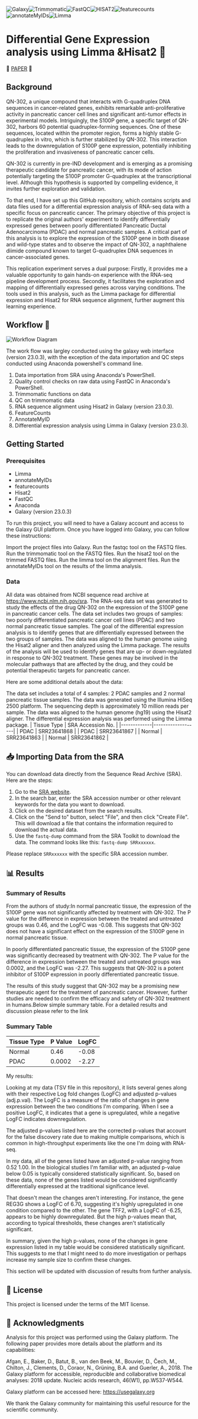 ![Galaxy](https://img.shields.io/badge/Galaxy-blue)![Trimmomatic](https://img.shields.io/badge/Trimmomatic-e7ee23)![FastQC](https://img.shields.io/badge/FastQC-9d37e6)![HISAT2](https://img.shields.io/badge/HISAT2-bada55)![featurecounts](https://img.shields.io/badge/featurecounts-66cccc)![annotateMyIDs](https://img.shields.io/badge/annotateMyIDs-999999)![Limma](https://img.shields.io/badge/Limma-e8b025)



# Differential Gene Expression analysis using Limma &Hisat2 🧬
🔴 [PAPER](https://www.ncbi.nlm.nih.gov/pmc/articles/PMC10051992/pdf/molecules-28-02452.pdf) 🔴

## Background

QN-302, a unique compound that interacts with G-quadruplex DNA sequences in cancer-related genes, exhibits remarkable anti-proliferative activity in pancreatic cancer cell lines and significant anti-tumor effects in experimental models. Intriguingly, the S100P gene, a specific target of QN-302, harbors 60 potential quadruplex-forming sequences. One of these sequences, located within the promoter region, forms a highly stable G-quadruplex in vitro, which is further stabilized by QN-302. This interaction leads to the downregulation of S100P gene expression, potentially inhibiting the proliferation and invasiveness of pancreatic cancer cells.

QN-302 is currently in pre-IND development and is emerging as a promising therapeutic candidate for pancreatic cancer, with its mode of action potentially targeting the S100P promoter G-quadruplex at the transcriptional level. Although this hypothesis is supported by compelling evidence, it invites further exploration and validation.

To that end, I have set up this GitHub repository, which contains scripts and data files used for a differential expression analysis of RNA-seq data with a specific focus on pancreatic cancer. The primary objective of this project is to replicate the original authors' experiment to identify differentially expressed genes between poorly differentiated Pancreatic Ductal Adenocarcinoma (PDAC) and normal pancreatic samples. A critical part of this analysis is to explore the expression of the S100P gene in both disease and wild-type states and to observe the impact of QN-302, a naphthalene diimide compound known to target G-quadruplex DNA sequences in cancer-associated genes.

This replication experiment serves a dual purpose: Firstly, it provides me a valuable opportunity to gain hands-on experience with the RNA-seq pipeline development process. Secondly, it facilitates the exploration and mapping of differentially expressed genes across varying conditions. The tools used in this analysis, such as the Limma package for differential expression and Hisat2 for RNA sequence alignment, further augment this learning experience. 

## Workflow 🧰
![Workflow Diagram](./image.png)



















The work flow was largley conducted using the galaxy web interface (version 23.0.3), with the exception of the data importation and QC steps conducted using Anaconda powershell's command line.

1. Data importation from SRA using Anaconda's PowerShell.
2. Quality control checks on raw data using FastQC in Anaconda's PowerShell.
3. Trimmomatic functions on data
4. QC on trimmomatic data
5. RNA sequence alignment using Hisat2 in Galaxy (version 23.0.3).
6. FeatureCounts
7. AnnotateMyID
8. Differential expression analysis using Limma in Galaxy (version 23.0.3).

## Getting Started

### Prerequisites

- Limma
- annotateMyIDs
- featurecounts
- Hisat2
- FastQC
- Anaconda
- Galaxy (version 23.0.3)

To run this project, you will need to have a Galaxy account and access to the Galaxy GUI platform. Once you have logged into Galaxy, you can follow these instructions:

Import the project files into Galaxy.
Run the fastqc tool on the FASTQ files.
Run the trimmomatic tool on the FASTQ files.
Run the hisat2 tool on the trimmed FASTQ files.
Run the limma tool on the alignment files.
Run the annotateMyIDs tool on the results of the limma analysis.

### Data

All data was obtained from NCBI sequence read archive at https://www.ncbi.nlm.nih.gov/sra.
The RNA-seq data set was generated to study the effects of the drug QN-302 on the expression of the S100P gene in pancreatic cancer cells. The data set includes two groups of samples: two poorly differentiated pancreatic cancer cell lines (PDAC) and two normal pancreatic tissue samples. The goal of the differential expression analysis is to identify genes that are differentially expressed between the two groups of samples.
The data was aligned to the human genome using the Hisat2 aligner and then analyzed using the Limma package. The results of the analysis will be used to identify genes that are up- or down-regulated in response to QN-302 treatment. These genes may be involved in the molecular pathways that are affected by the drug, and they could be potential therapeutic targets for pancreatic cancer.

Here are some additional details about the data:

The data set includes a total of 4 samples: 2 PDAC samples and 2 normal pancreatic tissue samples.
The data was generated using the Illumina HiSeq 2500 platform.
The sequencing depth is approximately 10 million reads per sample.
The data was aligned to the human genome (hg19) using the Hisat2 aligner.
The differential expression analysis was performed using the Limma package.
| Tissue Type | SRA Accession No. |
|-------------|-------------------|
| PDAC        | SRR23641868       |
| PDAC        | SRR23641867       |
| Normal      | SRR23641863       |
| Normal      | SRR23641862       |


## 📥 Importing Data from the SRA

You can download data directly from the Sequence Read Archive (SRA). Here are the steps:

1. Go to the [SRA website](https://www.ncbi.nlm.nih.gov/sra).
2. In the search bar, enter the SRA accession number or other relevant keywords for the data you want to download.
3. Click on the desired dataset from the search results.
4. Click on the "Send to" button, select "File", and then click "Create File". This will download a file that contains the information required to download the actual data.
5. Use the `fastq-dump` command from the SRA Toolkit to download the data. The command looks like this: `fastq-dump SRRxxxxxx`.

Please replace `SRRxxxxxx` with the specific SRA accession number.

## 📊 Results
### Summary of Results

From the authors of study:In normal pancreatic tissue, the expression of the S100P gene was not significantly affected by treatment with QN-302. The P value for the difference in expression between the treated and untreated groups was 0.46, and the LogFC was -0.08. This suggests that QN-302 does not have a significant effect on the expression of the S100P gene in normal pancreatic tissue.

In poorly differentiated pancreatic tissue, the expression of the S100P gene was significantly decreased by treatment with QN-302. The P value for the difference in expression between the treated and untreated groups was 0.0002, and the LogFC was -2.27. This suggests that QN-302 is a potent inhibitor of S100P expression in poorly differentiated pancreatic tissue.

The results of this study suggest that QN-302 may be a promising new therapeutic agent for the treatment of pancreatic cancer. However, further studies are needed to confirm the efficacy and safety of QN-302 treatment in humans.Below simple summary table. For a detailed results and discussion please refer to the link

### Summary Table

| Tissue Type | P Value | LogFC |
| ----------- | ------- | ----- |
| Normal      | 0.46    | -0.08 |
| PDAC        | 0.0002  | -2.27 |

My results:

Looking at my data (TSV file in this repository), it lists several genes along with their respective Log fold changes (LogFC) and adjusted p-values (adj.p.val). The LogFC is a measure of the ratio of changes in gene expression between the two conditions I'm comparing. When I see a positive LogFC, it indicates that a gene is upregulated, while a negative LogFC indicates downregulation.

The adjusted p-values listed here are the corrected p-values that account for the false discovery rate due to making multiple comparisons, which is common in high-throughput experiments like the one I'm doing with RNA-seq.

In my data, all of the genes listed have an adjusted p-value ranging from 0.52 1.00. In the biological studies I'm familiar with, an adjusted p-value below 0.05 is typically considered statistically significant. So, based on these data, none of the genes listed would be considered significantly differentially expressed at the traditional significance level.

That doesn't mean the changes aren't interesting. For instance, the gene REG3G shows a LogFC of 6.70, suggesting it's highly upregulated in one condition compared to the other. The gene TFF2, with a LogFC of -6.25, appears to be highly downregulated. But the high p-values mean that, according to typical thresholds, these changes aren't statistically significant.

In summary, given the high p-values, none of the changes in gene expression listed in my table would be considered statistically significant. This suggests to me that I might need to do more investigation or perhaps increase my sample size to confirm these changes.

This section will be updated with  discussion of results from further analysis.

## 📜 License

This project is licensed under the terms of the MIT license.

## 👏 Acknowledgments

Analysis for this project was performed using the Galaxy platform. The following paper provides more details about the platform and its capabilities:

Afgan, E., Baker, D., Batut, B., van den Beek, M., Bouvier, D., Čech, M., Chilton, J., Clements, D., Coraor, N., Grüning, B.A. and Guerler, A., 2018. The Galaxy platform for accessible, reproducible and collaborative biomedical analyses: 2018 update. Nucleic acids research, 46(W1), pp.W537-W544.

Galaxy platform can be accessed here: https://usegalaxy.org

We thank the Galaxy community for maintaining this useful resource for the scientific community.

